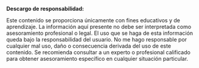 **Descargo de responsabilidad:**

Este contenido se proporciona únicamente con fines educativos y de aprendizaje. La información aquí presente no debe ser interpretada como asesoramiento profesional o legal. El uso que se haga de esta información queda bajo la responsabilidad del usuario. No me hago responsable por cualquier mal uso, daño o consecuencia derivada del uso de este contenido. Se recomienda consultar a un experto o profesional calificado para obtener asesoramiento específico en cualquier situación particular.
